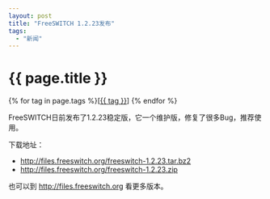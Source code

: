 ```yaml
---
layout: post
title: "FreeSWITCH 1.2.23发布"
tags:
  - "新闻"
---
```


# {{ page.title }}

<div class="tags">
{% for tag in page.tags %}[<a class="tag" href="/tags.html#{{ tag }}">{{ tag }}</a>] {% endfor %}
</div>

FreeSWITCH日前发布了1.2.23稳定版，它一个维护版，修复了很多Bug，推荐使用。

下载地址：

* <http://files.freeswitch.org/freeswitch-1.2.23.tar.bz2>
* <http://files.freeswitch.org/freeswitch-1.2.23.zip>

也可以到 <http://files.freeswitch.org> 看更多版本。

